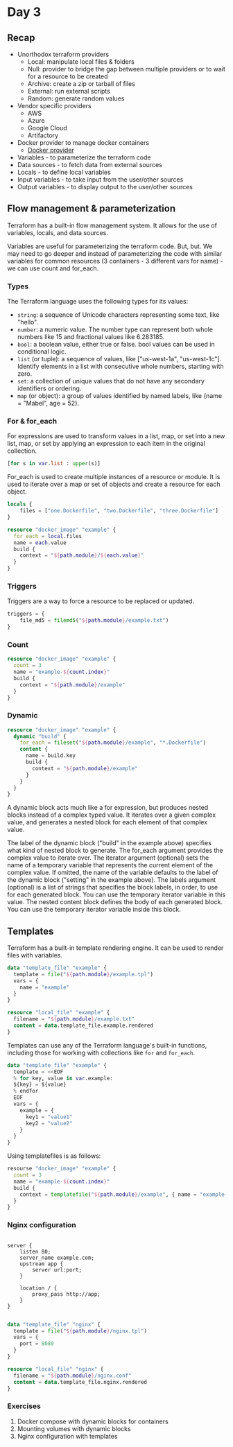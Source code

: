 # Day 3

## Recap

- Unorthodox terraform providers
  - Local: manipulate local files & folders
  - Null: provider to bridge the gap between multiple providers or to wait for a resource to be created
  - Archive: create a zip or tarball of files
  - External: run external scripts
  - Random: generate random values
- Vendor specific providers
  - AWS
  - Azure
  - Google Cloud
  - Artifactory
- Docker provider to manage docker containers
  - [Docker provider](https://registry.terraform.io/providers/kreuzwerker/docker/latest/docs)
- Variables - to parameterize the terraform code
- Data sources - to fetch data from external sources
- Locals - to define local variables
- Input variables - to take input from the user/other sources
- Output variables - to display output to the user/other sources

## Flow management & parameterization


Terraform has a built-in flow management system.
It allows for the use of variables, locals, and data sources.

Variables are useful for parameterizing the terraform code. But, but.
We may need to go deeper and instead of parameterizing the code with similar variables for common resources (3 containers - 3 different vars for name) - we can use count and for_each.

### Types 

The Terraform language uses the following types for its values:

- `string`: a sequence of Unicode characters representing some text, like "hello".
- `number`: a numeric value. The number type can represent both whole numbers like 15 and fractional values like 6.283185.
- `bool`: a boolean value, either true or false. bool values can be used in conditional logic.
- `list` (or tuple): a sequence of values, like ["us-west-1a", "us-west-1c"]. Identify elements in a list with consecutive whole numbers, starting with zero.
- `set`: a collection of unique values that do not have any secondary identifiers or ordering.
- `map` (or object): a group of values identified by named labels, like {name = "Mabel", age = 52}.


### For & for_each

For expressions are used to transform values in a list, map, or set into a new list, map, or set by applying an expression to each item in the original collection.
```terraform
[for s in var.list : upper(s)]
```

For_each is used to create multiple instances of a resource or module. It is used to iterate over a map or set of objects and create a resource for each object.
```terraform
locals {
    files = ["one.Dockerfile", "two.Dockerfile", "three.Dockerfile"]
}

resource "docker_image" "example" {
  for_each = local.files
  name = each.value
  build {
    context = "${path.module}/${each.value}"
  }
}
```

### Triggers

Triggers are a way to force a resource to be replaced or updated.
```terraform
triggers = {
    file_md5 = filemd5("${path.module}/example.txt")
}
```

### Count

```terraform
resource "docker_image" "example" {
  count = 3
  name = "example-${count.index}"
  build {
    context = "${path.module}/example"
  }
}
```

### Dynamic

```terraform
resource "docker_image" "example" {
  dynamic "build" {
    for_each = fileset("${path.module}/example", "*.Dockerfile")
    content {
      name = build.key
      build {
        context = "${path.module}/example"
      }
    }
  }
}
```
A dynamic block acts much like a for expression, but produces nested blocks instead of a complex typed value. It iterates over a given complex value, and generates a nested block for each element of that complex value.


The label of the dynamic block ("build" in the example above) specifies what kind of nested block to generate.
The for_each argument provides the complex value to iterate over.
The iterator argument (optional) sets the name of a temporary variable that represents the current element of the complex value. If omitted, the name of the variable defaults to the label of the dynamic block ("setting" in the example above).
The labels argument (optional) is a list of strings that specifies the block labels, in order, to use for each generated block. You can use the temporary iterator variable in this value.
The nested content block defines the body of each generated block. You can use the temporary iterator variable inside this block.

## Templates

Terraform has a built-in template rendering engine. It can be used to render files with variables.

```terraform
data "template_file" "example" {
  template = file("${path.module}/example.tpl")
  vars = {
    name = "example"
  }
}

resource "local_file" "example" {
  filename = "${path.module}/example.txt"
  content = data.template_file.example.rendered
}
```

Templates can use any of the Terraform language's built-in functions, including those for working with collections like `for` and `for_each`.

```terraform
data "template_file" "example" {
  template = <<EOF
  % for key, value in var.example:
  ${key} = ${value}
  % endfor
  EOF
  vars = {
    example = {
      key1 = "value1"
      key2 = "value2"
    }
  }
}
```

Using templatefiles is as follows:
```terraform
resourse "docker_image" "example" {
  count = 3
  name = "example-${count.index}"
  build {
    context = templatefile("${path.module}/example", { name = "example-${count.index}" })
  }  
}
```

### Nginx configuration

```nginx

server {
    listen 80;
    server_name example.com;
    upstream app {
        server url:port;
    }

    location / {
        proxy_pass http://app;
    }
}
```

```terraform

data "template_file" "nginx" {
  template = file("${path.module}/nginx.tpl")
  vars = {
    port = 8080
  }
}

resource "local_file" "nginx" {
  filename = "${path.module}/nginx.conf"
  content = data.template_file.nginx.rendered
}
```


### Exercises

1. Docker compose with dynamic blocks for containers
2. Mounting volumes with dynamic blocks
3. Nginx configuration with templates
